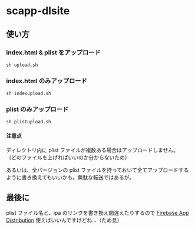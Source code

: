# scapp-dlsite

## 使い方
### index.html & plist をアップロード
```
sh upload.sh
```

### index.html のみアップロード
```
sh indexupload.sh
```

### plist のみアップロード
```
sh plistupload.sh
```
#### 注意点
ディレクトリ内に plist ファイルが複数ある場合はアップロードしません。  
（どのファイルを上げればいいのか分からないため）  

あるいは、全バージョンの plist ファイルを持っておいて全てアップロードするように書き換えてもいいかも。無駄な転送ではあるが。

## 最後に
plist ファイル名と、ipa のリンクを書き換え間違えたりするので [Firebase App Distribution](https://firebase.google.com/products/app-distribution?hl=ja) 使えばいいんですけどね…（ため息）